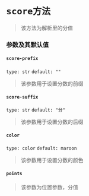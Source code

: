 # `score方法`
>该方法为解析里的分值
### 参数及其默认值

#### `score-prefix`

`type: str`
`default: ""`
>该参数用于设置分数的前缀

#### `score-suffix`

`type: str`
`default: "分"`
>该参数用于设置分数的后缀

#### `color`

`type: color`
`default: maroon`
>该参数用于设置分数的颜色

#### `points`

>该参数为位置参数，分值
